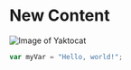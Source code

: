 # New Content 
![Image of Yaktocat](https://octodex.github.com/images/yaktocat.png)
``` javascript
var myVar = "Hello, world!";
```
